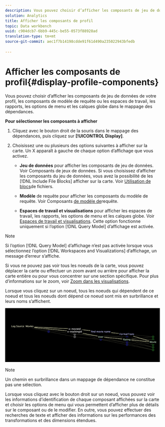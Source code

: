 ```yaml
---
description: Vous pouvez choisir d’afficher les composants de jeu de données de votre profil, les composants de modèle de requête ou les espaces de travail, les rapports, les options de menu et les calques globe dans le mappage des dépendances.
solution: Analytics
title: Afficher les composants de profil
topic: Data workbench
uuid: c904dcb7-6bb9-445c-be55-0573f88928ad
translation-type: tm+mt
source-git-commit: aec1f7b14198cdde91f61d490a235022943bfedb

---
```



# Afficher les composants de profil{#display-profile-components}

Vous pouvez choisir d’afficher les composants de jeu de données de votre profil, les composants de modèle de requête ou les espaces de travail, les rapports, les options de menu et les calques globe dans le mappage des dépendances.

**Pour sélectionner les composants à afficher**

1. Cliquez avec le bouton droit de la souris dans le mappage des dépendances, puis cliquez sur **[!UICONTROL Display]**.
1. Choisissez une ou plusieurs des options suivantes à afficher sur la carte. Un X apparaît à gauche de chaque option d’affichage que vous activez.

   * **Jeu de données** pour afficher les composants de jeu de données. Voir Composants [](../../../../../home/c-get-started/c-admin-intrf/c-dataset-mgrs/c-dep-maps/c-dataset-comp.md#concept-4afe28ad29d14eca8a5000847254c293)de jeux de données. Si vous choisissez d’afficher les composants du jeu de données, vous avez la possibilité de les [!DNL Include File Blocks] afficher sur la carte. Voir [Utilisation de blocs](../../../../../home/c-get-started/c-admin-intrf/c-dataset-mgrs/c-dep-maps/c-wkg-file-blocks.md#concept-3652bbabfbd34449a5f842d8aa598efc)de fichiers.

   * **Modèle** de requête pour afficher les composants du modèle de requête. Voir Composants [de modèle de](../../../../../home/c-get-started/c-admin-intrf/c-dataset-mgrs/c-dep-maps/c-qry-mod-comp.md#concept-32c6dadd32f74179b026c7e96d47710f)requête.

   * **Espaces de travail et visualisations** pour afficher les espaces de travail, les rapports, les options de menu et les calques globe. Voir [Espaces de travail et visualisations](../../../../../home/c-get-started/c-admin-intrf/c-dataset-mgrs/c-dep-maps/c-wksps-vis.md#concept-abbd4fb115ff47f49f879466ce274921). Cette option fonctionne uniquement si l’option [!DNL Query Model] d’affichage est activée.

>[!NOTE]
>
>Si l’option [!DNL Query Model] d’affichage n’est pas activée lorsque vous sélectionnez l’option [!DNL Workspaces and Visualizations] d’affichage, un message d’erreur s’affiche.

Si vous ne pouvez pas voir tous les noeuds de la carte, vous pouvez déplacer la carte ou effectuer un zoom avant ou arrière pour afficher la carte entière ou pour vous concentrer sur une section spécifique. Pour plus d’informations sur le zoom, voir [Zoom dans les visualisations](../../../../../home/c-get-started/c-vis/c-zoom-vis.md#concept-7e33670bb5344f78a316f1a84cc20530).

Lorsque vous cliquez sur un noeud, tous les noeuds qui dépendent de ce noeud et tous les noeuds dont dépend ce noeud sont mis en surbrillance et leurs noms s’affichent.

![](assets/vis_DependencyMap_HighlightedPath.png)

>[!NOTE]
>
>Un chemin en surbrillance dans un mappage de dépendance ne constitue pas une sélection.

Lorsque vous cliquez avec le bouton droit sur un noeud, vous pouvez voir les informations d’identification de chaque composant affichées sur la carte et choisir les options de menu qui vous permettent d’afficher plus de détails sur le composant ou de le modifier. En outre, vous pouvez effectuer des recherches de texte et afficher des informations sur les performances des transformations et des dimensions étendues.
